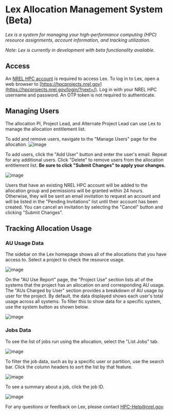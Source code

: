 # Lex Allocation Management System (Beta)
*Lex is a system for managing your high-performance computing (HPC) resource assignments, account information, and tracking utilization.*

*Note:  Lex is currently in development with beta functionality available.*

## Access

An [NREL HPC account](https://www.nrel.gov/hpc/user-accounts.html) is required to access Lex. To log in to Lex, open a web browser to [https://hpcprojects.nrel.gov](https://hpcprojects.nrel.gov/login/?next=/). Log in with your NREL HPC username and password. An OTP token is not required to authenticate. 

## Managing Users

The allocation PI, Project Lead, and Alternate Project Lead can use Lex to manage the allocation entitlement list. 

To add and remove users, navigate to the "Manage Users" page for the allocation.
![image](../../assets/images/Lex/lex-manage-users-nav.png)

To add users, click the "Add User" button and enter the user's email. Repeat for any additional users. Click "Delete" to remove users from the allocation entitlement list.
**Be sure to click "Submit Changes" to apply your changes.**

![image](../../assets/images/Lex/lex-manage-users.png)


Users that have an existing NREL HPC account will be added to the allocation group and permissions will be granted within 24 hours. 
Otherwise, they will be sent an email invitation to request an account and will be listed in the "Pending Invitations" list until their account has been created. You can cancel an invitation by selecting the "Cancel" button and clicking "Submit Changes". 

## Tracking Allocation Usage

### AU Usage Data 

The sidebar on the Lex homepage shows all of the allocations that you have access to. Select a project to check the resource usage.

![image](../../assets/images/Lex/lex_nav.png)

On the "AU Use Report" page, the "Project Use" section lists all of the systems that the project has an allocation on and corresponding AU usage. The "AUs Charged by User" section provides a breakdown of AU usage by user for the project. By default, the data displayed shows each user's total usage across all systems. To filter this to show data for a specific system, use the system button as shown below. 


![image](../../assets/images/Lex/lex_aus_by_user.png)

### Jobs Data

To see the list of jobs run using the allocation, select the "List Jobs" tab. 

![image](../../assets/images/Lex/lex_au_use_report.png)

To filter the job data, such as by a specific user or partition, use the search bar. Click the column headers to sort the list by that feature. 

![image](../../assets/images/Lex/lex-jobs-search.png)


To see a summary about a job, click the job ID.

![image](../../assets/images/Lex/lex-job-details.png)


For any questions or feedback on Lex, please contact [HPC-Help@nrel.gov](mailto:HPC-Help@nrel.gov).